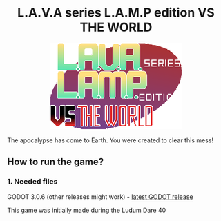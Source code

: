 <h1 align="center">
  L.A.V.A series L.A.M.P edition VS THE WORLD
</h1>

<p align='center'>
  <img src="https://github.com/uspgamedev/lava-lamp/blob/master/gui/title5.png" alt="Banner for the project, showing the player facing the game's boss, the blue wild boar" />
</p>



The apocalypse has come to Earth. You were created to clear this mess!

## How to run the game?

### 1. Needed files
  GODOT 3.0.6 (other releases might work) - [latest GODOT release](https://godotengine.org/download/linux)

  
  This game was initially made during the Ludum Dare 40
